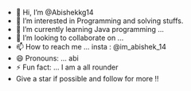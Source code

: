 - 👋 Hi, I’m @Abishekkg14
- 👀 I’m interested in Programming and solving stuffs.
- 🌱 I’m currently learning Java programming ...
- 💞️ I’m looking to collaborate on ...
- 📫 How to reach me ... insta : @im_abishek_14
- 😄 Pronouns: ... abi
- ⚡ Fun fact: ... I am a all rounder
- Give a star if possible and follow for more !!

<!---
Abishekkg14/Abishekkg14 is a ✨ special ✨ repository because its `README.md` (this file) appears on your GitHub profile.
You can click the Preview link to take a look at your changes.
--->

